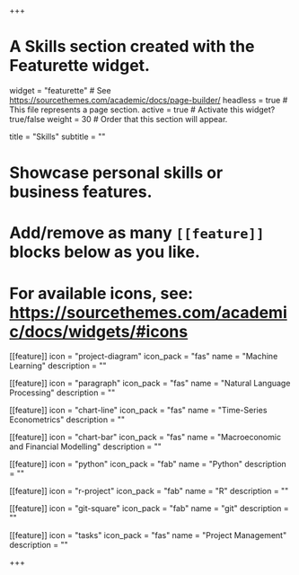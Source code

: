 +++
# A Skills section created with the Featurette widget.
widget = "featurette"  # See https://sourcethemes.com/academic/docs/page-builder/
headless = true  # This file represents a page section.
active = true  # Activate this widget? true/false
weight = 30  # Order that this section will appear.

title = "Skills"
subtitle = ""

# Showcase personal skills or business features.
#
# Add/remove as many `[[feature]]` blocks below as you like.
#
# For available icons, see: https://sourcethemes.com/academic/docs/widgets/#icons

[[feature]]
  icon = "project-diagram"
  icon_pack = "fas"
  name = "Machine Learning"
  description = ""  
  
[[feature]]
  icon = "paragraph"
  icon_pack = "fas"
  name = "Natural Language Processing"
  description = ""  

[[feature]]
  icon = "chart-line"
  icon_pack = "fas"
  name = "Time-Series Econometrics"
  description = ""  

[[feature]]
  icon = "chart-bar"
  icon_pack = "fas"
  name = "Macroeconomic and Financial Modelling"
  description = ""  

[[feature]]
  icon = "python"
  icon_pack = "fab"
  name = "Python"
  description = ""  

[[feature]]
  icon = "r-project"
  icon_pack = "fab"
  name = "R"
  description = ""

[[feature]]
  icon = "git-square"
  icon_pack = "fab"
  name = "git"
  description = ""

[[feature]]
  icon = "tasks"
  icon_pack = "fas"
  name = "Project Management"
  description = ""

+++
